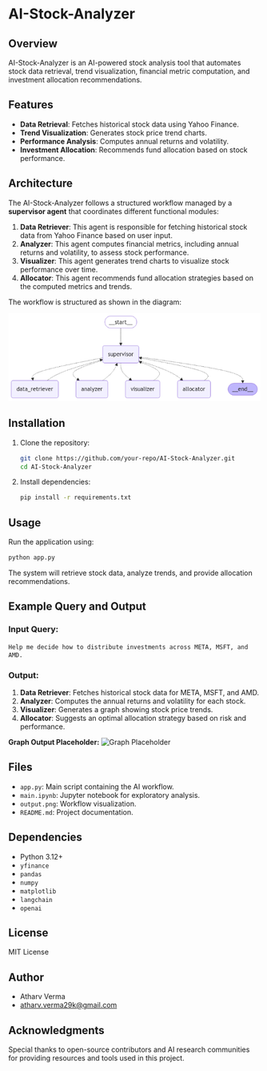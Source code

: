 # AI-Stock-Analyzer

## Overview
AI-Stock-Analyzer is an AI-powered stock analysis tool that automates stock data retrieval, trend visualization, financial metric computation, and investment allocation recommendations.

## Features
- **Data Retrieval**: Fetches historical stock data using Yahoo Finance.
- **Trend Visualization**: Generates stock price trend charts.
- **Performance Analysis**: Computes annual returns and volatility.
- **Investment Allocation**: Recommends fund allocation based on stock performance.

## Architecture
The AI-Stock-Analyzer follows a structured workflow managed by a **supervisor agent** that coordinates different functional modules:

1. **Data Retriever**: This agent is responsible for fetching historical stock data from Yahoo Finance based on user input.
2. **Analyzer**: This agent computes financial metrics, including annual returns and volatility, to assess stock performance.
3. **Visualizer**: This agent generates trend charts to visualize stock performance over time.
4. **Allocator**: This agent recommends fund allocation strategies based on the computed metrics and trends.

The workflow is structured as shown in the diagram:

![Workflow](output.png)

## Installation
1. Clone the repository:
   ```sh
   git clone https://github.com/your-repo/AI-Stock-Analyzer.git
   cd AI-Stock-Analyzer
   ```
2. Install dependencies:
   ```sh
   pip install -r requirements.txt
   ```

## Usage
Run the application using:
```sh
python app.py
```
The system will retrieve stock data, analyze trends, and provide allocation recommendations.

## Example Query and Output
### Input Query:
```
Help me decide how to distribute investments across META, MSFT, and AMD.
```

### Output:
1. **Data Retriever**: Fetches historical stock data for META, MSFT, and AMD.
2. **Analyzer**: Computes the annual returns and volatility for each stock.
3. **Visualizer**: Generates a graph showing stock price trends.
4. **Allocator**: Suggests an optimal allocation strategy based on risk and performance.

**Graph Output Placeholder:**
![Graph Placeholder](graph_output.png)

## Files
- `app.py`: Main script containing the AI workflow.
- `main.ipynb`: Jupyter notebook for exploratory analysis.
- `output.png`: Workflow visualization.
- `README.md`: Project documentation.

## Dependencies
- Python 3.12+
- `yfinance`
- `pandas`
- `numpy`
- `matplotlib`
- `langchain`
- `openai`

## License
MIT License

## Author
- Atharv Verma
- atharv.verma29k@gmail.com

## Acknowledgments
Special thanks to open-source contributors and AI research communities for providing resources and tools used in this project.

